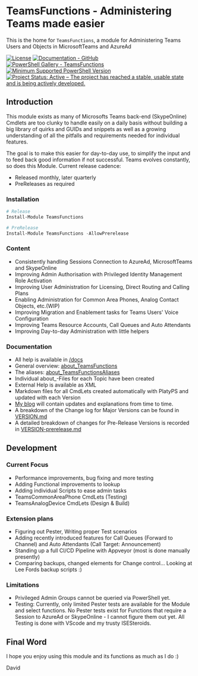 # TeamsFunctions - Administering Teams made easier

This is the home for `TeamsFunctions`, a module for Administering Teams Users and Objects in MicrosoftTeams and AzureAd

[![License](https://img.shields.io/badge/license-MIT-blue.svg)](https://github.com/DEberhardt/TeamsFunctions/blob/master/LICENSE)
[![Documentation - GitHub](https://img.shields.io/badge/Documentation-TeamsFunctions-blue.svg)](https://github.com/DEberhardt/TeamsFunctions/tree/master/docs)
[![PowerShell Gallery - TeamsFunctions](https://img.shields.io/badge/PowerShell%20Gallery-TeamsFunctions-blue.svg)](https://www.powershellgallery.com/packages/TeamsFunctions/)
[![Minimum Supported PowerShell Version](https://img.shields.io/badge/PowerShell-5.1-blue.svg)](https://github.com/DEberhardt/TeamsFunctions)
<a href="https://www.repostatus.org/#active"><img src="https://www.repostatus.org/badges/latest/active.svg" alt="Project Status: Active – The project has reached a stable, usable state and is being actively developed." /></a>

## Introduction

This module exists as many of Microsofts Teams back-end (SkypeOnline) Cmdlets are too clunky to handle easily on a daily basis without building a big library of quirks and GUIDs and snippets as well as a growing understanding of all the pitfalls and requirements needed for individual features.

The goal is to make this easier for day-to-day use, to simplify the input and to feed back good information if not successful.
Teams evolves constantly, so does this Module. Current release cadence:

- Released monthly, later quarterly
- PreReleases as required

### Installation

```powershell
# Release
Install-Module TeamsFunctions

# PreRelease
Install-Module TeamsFunctions -AllowPrerelease
```

### Content

- Consistently handling Sessions Connection to AzureAd, MicrosoftTeams and SkypeOnline
- Improving Admin Authorisation with Privileged Identity Management Role Activation
- Improving User Administration for Licensing, Direct Routing and Calling Plans
- Enabling Administration for Common Area Phones, Analog Contact Objects, etc.(WIP)
- Improving Migration and Enablement tasks for Teams Users' Voice Configuration
- Improving Teams Resource Accounts, Call Queues and Auto Attendants
- Improving Day-to-day Administration with little helpers

### Documentation

- All help is available in [/docs](/docs)
- General overview: [about_TeamsFunctions](/docs/about_TeamsFunctions.md)
- The aliases: [about_TeamsFunctionsAliases](/docs/about_TeamsFunctionsAliases.md)
- Individual about_-Files for each Topic have been created
- External Help is available as XML
- Markdown files for all CmdLets created automatically with PlatyPS and updated with each Version
- [My blog](https://davideberhardt.wordpress.com/) will contain updates and explanations from time to time.
- A breakdown of the Change log for Major Versions can be found in [VERSION.md](VERSION.md)
- A detailed breakdown of changes for Pre-Release Versions is recorded in [VERSION-prerelease.md](VERSION-prerelease.md)

## Development

### Current Focus

- Performance improvements, bug fixing and more testing
- Adding Functional improvements to lookup
- Adding individual Scripts to ease admin tasks
- TeamsCommonAreaPhone CmdLets (Testing)
- TeamsAnalogDevice CmdLets (Design & Build)

### Extension plans

- Figuring out Pester, Writing proper Test scenarios
- Adding recently introduced features for Call Queues (Forward to Channel) and Auto Attendants (Call Target: Announcement)
- Standing up a full CI/CD Pipeline with Appveyor (most is done manually presently)
- Comparing backups, changed elements for Change control... Looking at Lee Fords backup scripts :)

### Limitations

- Privileged Admin Groups cannot be queried via PowerShell yet.
- Testing: Currently, only limited Pester tests are available for the Module and select functions.
No Pester tests exist for Functions that require a Session to AzureAd or SkypeOnline - I cannot figure them out yet. All Testing is done with VScode and my trusty ISESteroids.

## Final Word

I hope you enjoy using this module and its functions as much as I do :)

David
